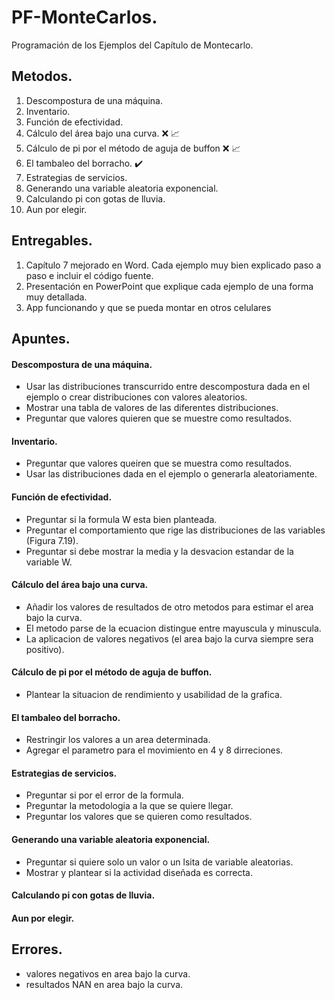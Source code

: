  # PF-MonteCarlos.

 Programación de los Ejemplos del Capítulo de Montecarlo.

 ## Metodos.

1.	Descompostura de una máquina.
2.	Inventario.
3.	Función de efectividad.
4.	Cálculo del área bajo una curva. :x: :chart_with_upwards_trend:
5.	Cálculo de pi por el método de aguja de buffon :x: :chart_with_upwards_trend:
6. El tambaleo del borracho. :heavy_check_mark:
7.	Estrategias de servicios.
8.	Generando una variable aleatoria exponencial.
9.	Calculando pi con gotas de lluvia.
10. Aun por elegir.

## Entregables.

1.	Capítulo 7 mejorado en Word. Cada ejemplo muy bien explicado paso a paso e incluir el código fuente.
2.	Presentación en PowerPoint que explique cada ejemplo de una forma muy detallada.
3.	App funcionando y que se pueda montar en otros celulares

## Apuntes.

#### Descompostura de una máquina.
- Usar las distribuciones transcurrido entre descompostura dada en el ejemplo o crear distribuciones con valores aleatorios.
- Mostrar una tabla de valores de las diferentes distribuciones.
- Preguntar que valores quieren que se muestre como resultados.

#### Inventario.
- Preguntar que valores queiren que se muestra como resultados.
- Usar las distribuciones dada en el ejemplo o generarla aleatoriamente.

#### Función de efectividad.
- Preguntar si la formula W esta bien planteada.
- Preguntar el comportamiento que rige las distribuciones de las variables (Figura 7.19).
- Preguntar si debe mostrar la media y la desvacion estandar de la variable W.

#### Cálculo del área bajo una curva.
- Añadir los valores de resultados de otro metodos para estimar el area bajo la curva.
- El metodo parse de la ecuacion distingue entre mayuscula y minuscula.
- La aplicacion de valores negativos (el area bajo la curva siempre sera positivo).

#### Cálculo de pi por el método de aguja de buffon.
- Plantear la situacion de rendimiento y usabilidad de la grafica.

#### El tambaleo del borracho.
- Restringir los valores a un area determinada.
- Agregar el parametro para el movimiento en 4 y 8 dirreciones.

#### Estrategias de servicios.
- Preguntar si por el error de la formula.
- Preguntar la metodologia a la que se quiere llegar.
- Preguntar los valores que se quieren como resultados.

#### Generando una variable aleatoria exponencial.
- Preguntar si quiere solo un valor o un lsita de variable aleatorias.
- Mostrar y plantear si la actividad diseñada es correcta.

#### Calculando pi con gotas de lluvia.

#### Aun por elegir.

## Errores.

- valores negativos en area bajo la curva.
- resultados NAN en area bajo la curva.
